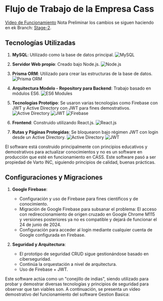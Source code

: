 # Flujo de Trabajo de la Empresa Cass

[Video de Funcionamiento](https://youtu.be/RqV9BkkoMdg)
Nota Preliminar los cambios se siguen haciendo en ek Branch: [Stage-2](https://github.com/sloty00/CASS-Workflow-Personal/edit/b/README.md).

## Tecnologías Utilizadas

1. **MySQL**: Utilizado como la base de datos principal. ![MySQL](https://img.shields.io/badge/MySQL-4479A1?logo=mysql&logoColor=white)

2. **Servidor Web propio**: Creado bajo Node.js. ![Node.js](https://img.shields.io/badge/Node.js-43853D?logo=node.js&logoColor=white)

3. **Prisma ORM**: Utilizado para crear las estructuras de la base de datos. ![Prisma ORM](https://img.shields.io/badge/Prisma-1B222D?logo=prisma&logoColor=white)

4. **Arquitectura Modelo - Repository para Backend**: Trabajo basado en módulos ES6. ![ES6 Modules](https://img.shields.io/badge/ES6%20Modules-F7DF1E?logo=javascript&logoColor=white)


5. **Tecnologías Prototipo**: Se usaron varias tecnologías como Firebase con JWT y Active Directory con JWT para fines demostrativos. ![Active Directory](https://img.shields.io/badge/Active%20Directory-0052CC?logo=active-directory&logoColor=white) ![JWT](https://img.shields.io/badge/JWT-000000?logo=json-web-tokens) ![Firebase](https://img.shields.io/badge/Firebase-FFCA28?logo=firebase&logoColor=black)


6. **Frontend**: Construido utilizando React.js. ![React.js](https://img.shields.io/badge/React-61DAFB?logo=react&logoColor=white)

7. **Rutas y Páginas Protegidas**: Se bloquearon bajo régimen JWT con login desde un Active Directory. ![Active Directory](https://img.shields.io/badge/Active%20Directory-0052CC?logo=active-directory&logoColor=white) ![JWT](https://img.shields.io/badge/JWT-000000?logo=json-web-tokens)


El software está construido principalmente con principios educativos y demostrativos para actualizar conocimientos y no es un software en producción que esté en funcionamiento en CASS. Este software pasó a ser propiedad de Varto INC, siguiendo principios de calidad, buenas prácticas.

## Configuraciones y Migraciones

1. **Google Firebase**:
   - Configuración y uso de Firebase para fines científicos y de conocimiento.
   - Migración de Google Firebase para subsanar el problema: El acceso con redireccionamiento de origen cruzado en Google Chrome M115 y versiones posteriores ya no es compatible y dejará de funcionar el 24 de junio de 2024.
   - Configuración para acceder al login mediante cualquier cuenta de Google configurada en Firebase.

2. **Seguridad y Arquitectura**:
   - El prototipo de seguridad CRUD sigue gestionándose basado en ciberseguridad.
   - Continúa la orquestación a nivel de arquitectura.
   - Uso de Firebase + JWT.

Este software actúa como un "conejillo de indias", siendo utilizado para probar y demostrar diversas tecnologías y principios de seguridad para observar que tan viables son. A continuación, se presenta un video demostrativo del funcionamiento del software Gestion Basica:
